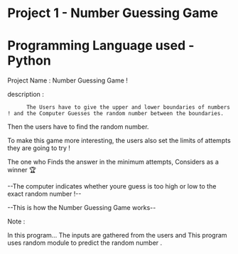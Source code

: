 # Project 1 - Number Guessing Game
# Programming Language used - Python

Project Name : Number Guessing Game !

description :

          The Users have to give the upper and lower boundaries of numbers ! and the Computer Guesses the random number between the boundaries.

Then the users have to find the random number.

To make this game more interesting, the users also set the limits of attempts they are going to try ! 

The one who Finds the answer in the minimum attempts, Considers as a winner 🏆

--The computer indicates whether youre guess is too high or low to the exact random number !--

--This is how the Number Guessing Game works--


Note : 

In this program...
The inputs are gathered from the users and 
This program uses random module to predict the random number .
